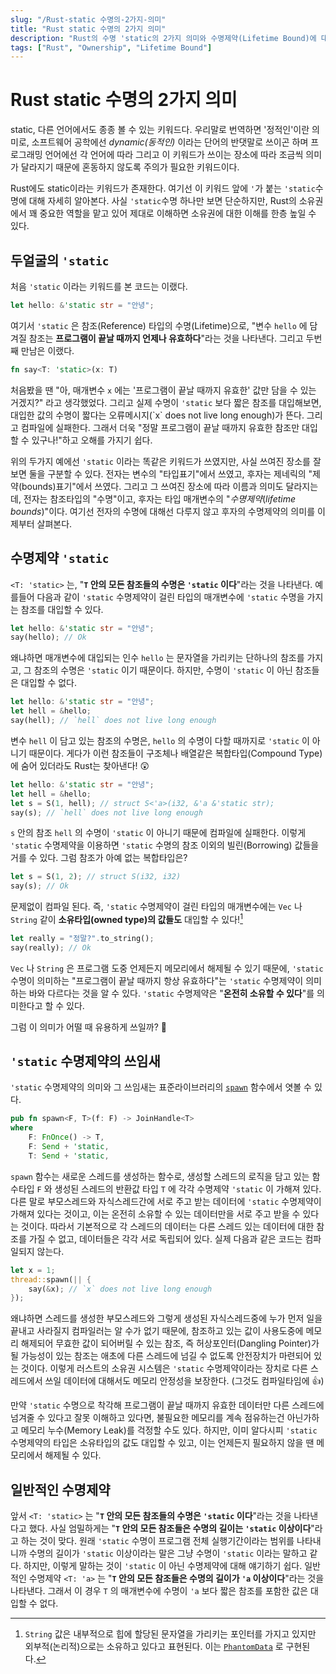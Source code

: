```yaml
---
slug: "/Rust-static 수명의-2가지-의미"
title: "Rust static 수명의 2가지 의미"
description: "Rust의 수명 'static의 2가지 의미와 수명제약(Lifetime Bound)에 대해"
tags: ["Rust", "Ownership", "Lifetime Bound"]
---
```


# Rust static 수명의 2가지 의미

static, 다른 언어에서도 종종 볼 수 있는 키워드다.
우리말로 번역하면 '정적인'이란 의미로, 소프트웨어 공학에선 _dynamic(동적인)_ 이라는 단어의 반댓말로 쓰이곤 하며
프로그래밍 언어에선 각 언어에 따라 그리고 이 키워드가 쓰이는 장소에 따라 조금씩 의미가 달라지기 때문에
혼동하지 않도록 주의가 필요한 키워드이다.

Rust에도 static이라는 키워드가 존재한다.
여기선 이 키워드 앞에 `'`가 붙는 `'static`수명에 대해 자세히 알아본다.
사실 `'static`수명 하나만 보면 단순하지만, Rust의 소유권에서 꽤 중요한 역할을 맡고 있어
제대로 이해하면 소유권에 대한 이해를 한층 높일 수 있다.

## 두얼굴의 `'static`

처음 `'static` 이라는 키워드를 본 코드는 이랬다.

```rust
let hello: &'static str = "안녕";
```

여기서 `'static` 은 참조(Reference) 타입의 수명(Lifetime)으로,
"변수 `hello` 에 담겨질 참조는 **프로그램이 끝날 때까지 언제나 유효하다**"라는 것을 나타낸다.
그리고 두번째 만남은 이랬다.

```rust
fn say<T: 'static>(x: T)
```

처음봤을 땐 "아, 매개변수 `x` 에는 '프로그램이 끝날 때까지 유효한' 값만 담을 수 있는 거겠지?" 라고 생각했었다.
그리고 실제 수명이 `'static` 보다 짧은 참조를 대입해보면,
대입한 값의 수명이 짧다는 오류메시지(\`x\` does not live long enough)가 뜬다.
그리고 컴파일에 실패한다.
그래서 더욱 "정말 프로그램이 끝날 때까지 유효한 참조만 대입할 수 있구나!"하고 오해를 가지기 쉽다.

위의 두가지 예에선 `'static` 이라는 똑같은 키워드가 쓰였지만, 사실 쓰여진 장소를 잘 보면 둘을 구분할 수 있다.
전자는 변수의 "타입표기"에서 쓰였고, 후자는 제네릭의 "제약(bounds)표기"에서 쓰였다.
그리고 그 쓰여진 장소에 따라 이름과 의미도 달라지는데,
전자는 참조타입의 "수명"이고, 후자는 타입 매개변수의 "_수명제약_(_lifetime bounds_)"이다.
여기선 전자의 수명에 대해선 다루지 않고 후자의 수명제약의 의미를 이제부터 살펴본다.

## 수명제약 `'static`

`<T: 'static>` 는, "**`T` 안의 모든 참조들의 수명은 `'static` 이다**"라는 것을 나타낸다.
예를들어 다음과 같이 `'static` 수명제약이 걸린 타입의 매개변수에 `'static` 수명을 가지는 참조를 대입할 수 있다.

```rust
let hello: &'static str = "안녕";
say(hello); // Ok
```

왜냐하면 매개변수에 대입되는 인수 `hello` 는 문자열을 가리키는 단하나의 참조를 가지고,
그 참조의 수명은 `'static` 이기 때문이다.
하지만, 수명이 `'static` 이 아닌 참조들은 대입할 수 없다.

```rust
let hello: &'static str = "안녕";
let hell = &hello;
say(hell); // `hell` does not live long enough
```

변수 `hell` 이 담고 있는 참조의 수명은, `hello` 의 수명이 다할 때까지로 `'static` 이 아니기 때문이다.
게다가 이런 참조들이 구조체나 배열같은 복합타입(Compound Type)에 숨어 있더라도 Rust는 찾아낸다! :astonished:

```rust
let hello: &'static str = "안녕";
let hell = &hello;
let s = S(1, hell); // struct S<'a>(i32, &'a &'static str);
say(s); // `hell` does not live long enough
```

`s` 안의 참조 `hell` 의 수명이 `'static` 이 아니기 때문에 컴파일에 실패한다.
이렇게 `'static` 수명제약을 이용하면 `'static` 수명의 참조 이외의 빌린(Borrowing) 값들을 거를 수 있다.
그럼 참조가 아예 없는 복합타입은?

```rust
let s = S(1, 2); // struct S(i32, i32)
say(s); // Ok
```

문제없이 컴파일 된다.
즉, `'static` 수명제약이 걸린 타입의 매개변수에는
`Vec` 나 `String` 같이 **소유타입(owned type)의 값들도** 대입할 수 있다![^1]

```rust
let really = "정말?".to_string();
say(really); // Ok
```

`Vec` 나 `String` 은 프로그램 도중 언제든지 메모리에서 해제될 수 있기 때문에,
`'static` 수명이 의미하는 "프로그램이 끝날 때까지 항상 유효하다"는
`'static` 수명제약이 의미하는 바와 다르다는 것을 알 수 있다.
`'static` 수명제약은 "**온전히 소유할 수 있다**"를 의미한다고 할 수 있다.

그럼 이 의미가 어떨 때 유용하게 쓰일까? :thinking:

## `'static` 수명제약의 쓰임새

`'static` 수명제약의 의미와 그 쓰임새는
표준라이브러리의 [`spawn`](https://doc.rust-lang.org/std/thread/fn.spawn.html) 함수에서 엿볼 수 있다.

```rust
pub fn spawn<F, T>(f: F) -> JoinHandle<T>
where
    F: FnOnce() -> T,
    F: Send + 'static,
    T: Send + 'static,
```

`spawn` 함수는 새로운 스레드를 생성하는 함수로,
생성할 스레드의 로직을 담고 있는 함수타입 `F` 와 생성된 스레드의 반환값 타입 `T` 에 각각 수명제약 `'static` 이 가해져 있다.
다른 말로 부모스레드와 자식스레드간에 서로 주고 받는 데이터에 `'static` 수명제약이 가해져 있다는 것이고,
이는 온전히 소유할 수 있는 데이터만을 서로 주고 받을 수 있다는 것이다.
따라서 기본적으로 각 스레드의 데이터는 다른 스레드 있는 데이터에 대한 참조를 가질 수 없고, 데이터들은 각각 서로 독립되어 있다.
실제 다음과 같은 코드는 컴파일되지 않는다.

```rust
let x = 1;
thread::spawn(|| {
    say(&x); // `x` does not live long enough
});
```

왜냐하면 스레드를 생성한 부모스레드와 그렇게 생성된 자식스레드중에
누가 먼저 일을 끝내고 사라질지 컴파일러는 알 수가 없기 때문에,
참조하고 있는 값이 사용도중에 메모리 해제되어 무효한 값이 되어버릴 수 있는 참조,
즉 허상포인터(Dangling Pointer)가 될 가능성이 있는 참조는
애초에 다른 스레드에 넘길 수 없도록 안전장치가 마련되어 있는 것이다.
이렇게 러스트의 소유권 시스템은 `'static` 수명제약이라는 장치로
다른 스레드에서 쓰일 데이터에 대해서도 메모리 안정성을 보장한다. (그것도 컴파일타임에 :thumbsup:)

만약 `'static` 수명으로 착각해 프로그램이 끝날 때까지 유효한 데이터만 다른 스레드에 넘겨줄 수 있다고 잘못 이해하고 있다면,
불필요한 메모리를 계속 점유하는건 아닌가하고 메모리 누수(Memory Leak)를 걱정할 수도 있다.
하지만, 이미 알다시피 `'static` 수명제약의 타입은 소유타입의 값도 대입할 수 있고,
이는 언제든지 필요하지 않을 땐 메모리에서 해제될 수 있다.

## 일반적인 수명제약

앞서 `<T: 'static>` 는 "**`T` 안의 모든 참조들의 수명은 `'static` 이다**"라는 것을 나타낸다고 했다.
사실 엄밀하게는 "**`T` 안의 모든 참조들은 수명의 길이는 `'static` 이상이다**"라고 하는 것이 맞다.
원래 `'static` 수명이 프로그램 전체 실행기간이라는 범위를 나타내니까
수명의 길이가 `'static` 이상이라는 말은 그냥 수명이 `'static` 이라는 말하고 같다.
하지만, 이렇게 말하는 것이 `'static` 이 아닌 수명제약에 대해 얘기하기 쉽다.
일반적인 수명제약 `<T: 'a>` 는 "**`T` 안의 모든 참조들은 수명의 길이가 `'a` 이상이다**"라는 것을 나타낸다.
그래서 이 경우 `T` 의 매개변수에 수명이 `'a` 보다 짧은 참조를 포함한 값은 대입할 수 없다.

[^1]:
    `String` 값은 내부적으로 힙에 할당된 문자열을 가리키는 포인터를 가지고 있지만 외부적(논리적)으로는 소유하고 있다고 표현된다.
    이는 [`PhantomData`](https://doc.rust-lang.org/std/marker/struct.PhantomData.html) 로 구현된다.
